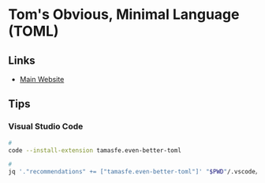 # Tom's Obvious, Minimal Language (TOML)

## Links

- [Main Website](https://toml.io/en/)

## Tips

### Visual Studio Code

```sh
#
code --install-extension tamasfe.even-better-toml

#
jq '."recommendations" += ["tamasfe.even-better-toml"]' "$PWD"/.vscode/extensions.json | sponge "$PWD"/.vscode/extensions.json
```
